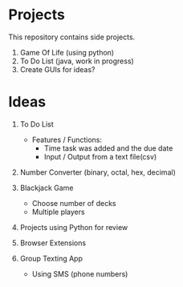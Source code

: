 # Projects
This repository contains side projects.

1. Game Of Life (using python)
2. To Do List (java, work in progress)
3. Create GUIs for ideas?

# Ideas
1. To Do List
    - Features / Functions:
        - Time task was added and the due date
        - Input / Output from a text file(csv)

2. Number Converter (binary, octal, hex, decimal)

3. Blackjack Game
    - Choose number of decks
    - Multiple players

4. Projects using Python for review

5. Browser Extensions

6. Group Texting App
    - Using SMS (phone numbers)
